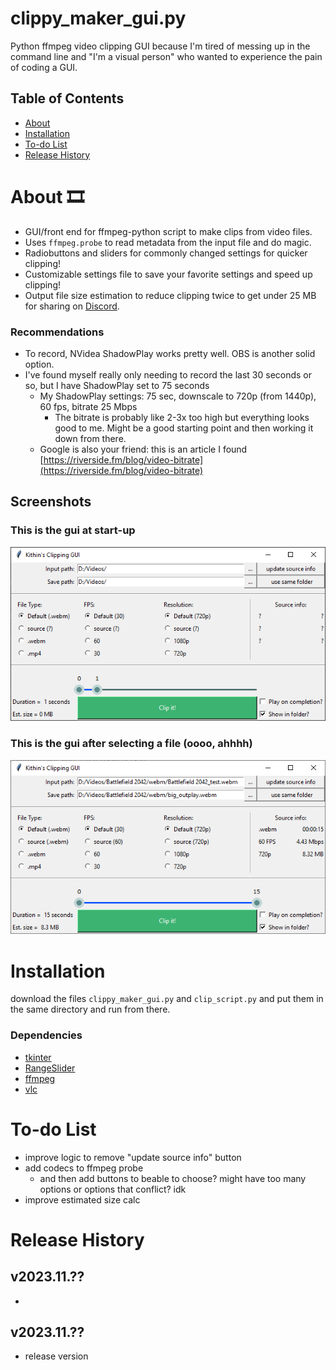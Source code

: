 # clippy_maker_gui.py
Python ffmpeg video clipping GUI because I'm tired of messing up in the command line and "I'm a visual person" who wanted to experience the pain of coding a GUI.
## Table of Contents
- [About](https://github.com/Kithin7/clippy_maker_gui/blob/main/README.md#about-%EF%B8%8F)
- [Installation](https://github.com/Kithin7/clippy_maker_gui/blob/main/README.md#installation)
- [To-do List](https://github.com/Kithin7/clippy_maker_gui/blob/main/README.md#to-do-list)
- [Release History](https://github.com/Kithin7/clippy_maker_gui/blob/main/README.md#realse-history)

# About 🎞️
- GUI/front end for ffmpeg-python script to make clips from video files. 
- Uses ```ffmpeg.probe``` to read metadata from the input file and do magic.
- Radiobuttons and sliders for commonly changed settings for quicker clipping!
- Customizable settings file to save your favorite settings and speed up clipping!
- Output file size estimation to reduce clipping twice to get under 25 MB for sharing on [Discord](discord.com).
### Recommendations
- To record, NVidea ShadowPlay works pretty well. OBS is another solid option.
- I've found myself really only needing to record the last 30 seconds or so, but I have ShadowPlay set to 75 seconds
    - My ShadowPlay settings: 75 sec, downscale to 720p (from 1440p), 60 fps, bitrate 25 Mbps
        - The bitrate is probably like 2-3x too high but everything looks good to me. Might be a good starting point and then working it down from there.
    - Google is also your friend: this is an article I found [https://riverside.fm/blog/video-bitrate](https://riverside.fm/blog/video-bitrate)
## Screenshots
### This is the gui at start-up
![Screenshot of the gui at start](/gui_2.png)
### This is the gui after selecting a file (oooo, ahhhh)
![Screenshot of the gui after selecting an input file](/gui_1.png)

# Installation
download the files ```clippy_maker_gui.py``` and ```clip_script.py``` and put them in the same directory and run from there.
### Dependencies
- [tkinter](https://docs.python.org/3/library/tkinter.html#module-tkinter)
- [RangeSlider](https://pypi.org/project/RangeSlider/)
- [ffmpeg](https://pypi.org/project/ffmpeg-python/)
- [vlc](https://pypi.org/project/python-vlc/)

# To-do List 
- improve logic to remove "update source info" button
- add codecs to ffmpeg probe
    - and then add buttons to beable to choose? might have too many options or options that conflict? idk
- improve estimated size calc

# Release History
## v2023.11.??
- 
## v2023.11.??
- release version
